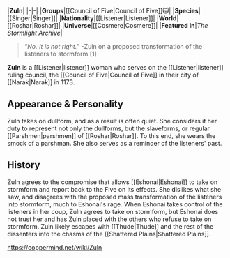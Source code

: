 |**Zuln**|
|-|-|
|**Groups**|[[Council of Five\|Council of Five]]🐱︎|
|**Species**|[[Singer\|Singer]]|
|**Nationality**|[[Listener\|Listener]]|
|**World**|[[Roshar\|Roshar]]|
|**Universe**|[[Cosmere\|Cosmere]]|
|**Featured In**|*The Stormlight Archive*|

>“*No. It is not right.*”
\-Zuln on a proposed transformation of the listeners to stormform.[1]


**Zuln** is a [[Listener\|listener]] woman who serves on the [[Listener\|listener]] ruling council, the [[Council of Five\|Council of Five]] in their city of [[Narak\|Narak]] in 1173.

## Appearance & Personality
Zuln takes on dullform, and as a result is often quiet. She considers it her duty to represent not only the dullforms, but the slaveforms, or regular [[Parshmen\|parshmen]] of [[Roshar\|Roshar]]. To this end, she wears the smock of a parshman. She also serves as a reminder of the listeners' past.

## History
Zuln agrees to the compromise that allows [[Eshonai\|Eshonai]] to take on stormform and report back to the Five on its effects. She dislikes what she saw, and disagrees with the proposed mass transformation of the listeners into stormform, much to Eshonai's rage. When Eshonai takes control of the listeners in her coup, Zuln agrees to take on stormform, but Eshonai does not trust her and has Zuln placed with the others who refuse to take on stormform. Zuln likely escapes with [[Thude\|Thude]] and the rest of the dissenters into the chasms of the [[Shattered Plains\|Shattered Plains]].



https://coppermind.net/wiki/Zuln